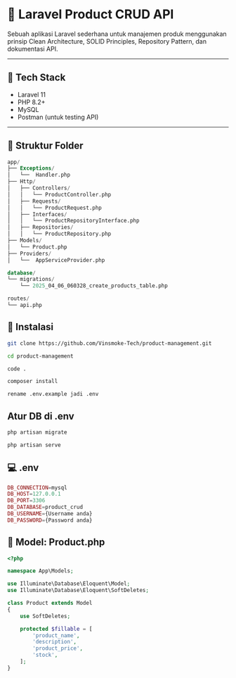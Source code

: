 # 🛒 Laravel Product CRUD API

Sebuah aplikasi Laravel sederhana untuk manajemen produk menggunakan prinsip Clean Architecture, SOLID Principles, Repository Pattern, dan dokumentasi API.

---

## 🔧 Tech Stack

- Laravel 11
- PHP 8.2+
- MySQL
- Postman (untuk testing API)

---

## 📂 Struktur Folder
```sql
app/
├── Exceptions/
│   └──  Handler.php
├── Http/
│   ├── Controllers/
│   │   └── ProductController.php
│   ├── Requests/
│   │   └── ProductRequest.php
│   ├── Interfaces/
│   │   └── ProductRepositoryInterface.php
│   ├── Repositories/
│   │   └── ProductRepository.php
├── Models/
│   └── Product.php
├── Providers/
│   └──  AppServiceProvider.php

database/
└── migrations/
    └── 2025_04_06_060328_create_products_table.php

routes/
└── api.php
```

## 🚀 Instalasi
```bash
git clone https://github.com/Vinsmoke-Tech/product-management.git
```
```bash
cd product-management
```
```bash
code .
```
```bash
composer install
```
```bash
rename .env.example jadi .env
```
## Atur DB di .env
```bash
php artisan migrate
```
```bash
php artisan serve
```

## 💻 .env
```php
DB_CONNECTION=mysql
DB_HOST=127.0.0.1
DB_PORT=3306
DB_DATABASE=product_crud
DB_USERNAME={Username anda}
DB_PASSWORD={Password anda}
```
## 📄 Model: Product.php
```php
<?php

namespace App\Models;

use Illuminate\Database\Eloquent\Model;
use Illuminate\Database\Eloquent\SoftDeletes;

class Product extends Model
{
    use SoftDeletes;

    protected $fillable = [
        'product_name',
        'description',
        'product_price',
        'stock',
    ];
}
```



